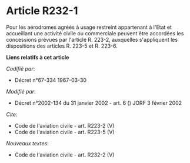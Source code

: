 # Article R232-1

Pour les aérodromes agréés à usage restreint appartenant à l'Etat et accueillant une activité civile ou commerciale peuvent
être accordées les concessions prévues par l'article R. 223-2, auxquelles s'appliquent les dispositions des articles R. 223-5
et R. 223-6.

**Liens relatifs à cet article**

_Codifié par_:

  - Décret n°67-334 1967-03-30

_Modifié par_:

  - Décret n°2002-134 du 31 janvier 2002 - art. 6 () JORF 3 février 2002

_Cite_:

  - Code de l'aviation civile - art. R223-2 (V)
  - Code de l'aviation civile - art. R223-5 (V)

_Nouveaux textes_:

  - Code de l'aviation civile - art. R232-2 (V)
